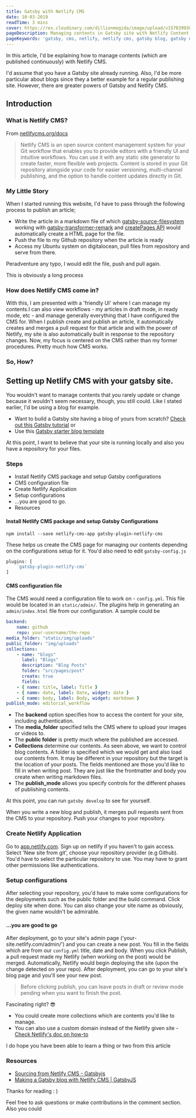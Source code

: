 ```yaml
---
title: Gatsby with Netlify CMS
date: 10-03-2019
readTime: 3 mins
cover: https://res.cloudinary.com/dillionmegida/image/upload/v1570399382/images/blogs_cover/gatsby-with-cms.jpg
pageDescription: Managing contents in Gatsby site with Netlify Content Management System (CMS)
pageKeywords: 'gatsby, cms, netlify, netlify cms, gatsby blog, gatsby netlify'
---
```

In this article, I'd be explaining how to manage contents (which are published continuously) with Netlify CMS.

I'd assume that you have a Gatsby site already running. Also, I'd be more particular about blogs since they a better example for a regular publishing site. However, there are greater powers of Gatsby and Netlify CMS.

## Introduction

### What is Netlify CMS?

From [netlifycms.org/docs](https://www.netlifycms.org/docs/intro/)

> Netlify CMS is an open source content management system for your Git workflow that enables you to provide editors with a friendly UI and intuitive workflows. You can use it with any static site generator to create faster, more flexible web projects. Content is stored in your Git repository alongside your code for easier versioning, multi-channel publishing, and the option to handle content updates directly in Git.

### My Little Story

When I started running this website, I'd have to pass through the following process to publish an article;

* Write the article in a markdown file of which [gatsby-source-filesystem](https://www.gatsbyjs.org/packages/gatsby-source-filesystem/) working with [gatsby-transformer-remark](https://www.gatsbyjs.org/packages/gatsby-transformer-remark/) and [createPages API](https://www.gatsbyjs.org/tutorial/part-seven/) would automatically create a HTML page for the file.
* Push the file to my Github repository when the article is ready
* Access my Ubuntu system on digitalocean, pull files from repository and serve from there.

Peradventure any typo, I would edit the file, push and pull again.

This is obviously a long process

### How does Netlify CMS come in?

With this, I am presented with a 'friendly UI' where I can manage my contents.I can also view workflows - my articles in draft mode, in ready mode, etc - and manage generally everything that I have configured the CMS for.
When I publish create and publish an article, it automatically creates and merges a pull request for that article and with the power of Netlify, my site is also automatically built in response to the repository changes.
Now, my focus is centered on the CMS rather than my former procedures. Pretty much how CMS works.

### So, How?

## Setting up Netlify CMS with your gatsby site.

You wouldn't want to manage contents that you rarely update or change because it wouldn't seem necessary, though, you still could.
Like I stated earlier, I'd be using a blog for example.

* Want to build a Gatsby site having a blog of yours from scratch? [Check out this Gatsby tutorial](https://www.gatsbyjs.org/tutorial/) or
* Use this [Gatsby starter blog template](https://github.com/gatsbyjs/gatsby-starter-blog)

At this point, I want to believe that your site is running locally and also you have a repository for your files.

### Steps

* Install Netlify CMS package and setup Gatsby configurations
* CMS configuration file
* Create Netlify Application
* Setup configurations
* ...you are good to go.
* Resources

#### Install Netlify CMS package and setup Gatsby Configurations

```shell
npm install --save netlify-cms-app gatsby-plugin-netlify-cms
```

These helps us create the CMS page for managing our contents depending on the configurations setup for it. You'd also need to edit `gatsby-config.js`

```js
plugins: [
    `gatsby-plugin-netlify-cms`
]
```

#### CMS configuration file

The CMS would need a configuration file to work on - `config.yml`. This file would be located in an `static/admin/`. The plugins help in generating an `admin/index.html` file from our configuration. A sample could be

```yml
backend:
    name: github
    repo: your-username/the-repo
media_folder: "static/img/uploads"
public_folder: "img/uploads"
collections:
    - name: "blogs"
      label: "Blogs"
      description: "Blog Posts"
      folder: "src/pages/post"
      create: true
      fields:
    - { name: title, label: Title }
    - { name: date, label: Date, widget: date }
    - { name: body, label: Body, widget: markdown }
publish_mode: editorial_workflow
```

* The **backend** option specifies how to access the content for your site, including authentication.
* The **media_folder** specified tells the CMS where to upload your images or videos to.
* The **public folder** is pretty much where the published are accessed.
* **Collections** determine our contents.
As seen above, we want to control blog contents.
A folder is specified which we would get and also load our contents from. It may be different in your repository but the target is the location of your posts.
The fields mentioned are those you'd like to fill in when writing post. They are just like the frontmatter and body you create when writing markdown files.
* The **publish_mode** allows you specify controls for the different phases of publishing contents.

At this point, you can run `gatsby develop` to see for yourself.

When you write a new blog and publish, it merges pull requests sent from the CMS to your repository.
Push your changes to your repository.

### Create Netlify Application

Go to [app.netlify.com](https://app.netlify.com). Sign up on netlify if you haven't to gain access. Select 'New site from git', choose your repository provider (e.g Github).
You'd have to select the particular repository to use. You may have to grant other permissions like authentications.

### Setup configurations

After selecting your repository, you'd have to make some configurations for the deployments such as the public folder and the build command. Click deploy site when done.
You can also change your site name as obviously, the given name wouldn't be admirable.

#### ...you are good to go

After deployment, go to your site's admin page ('your-site.netlify.com/admin/') and you can create a new post. You fill in the fields which are from our `config.yml` title, date and body. When you click Publish, a pull request made my Netlify (when working on the post) would be merged.
Automatically, Netlify would begin deploying the site (upon the change detected on your repo). After deployment, you can go to your site's blog page and you'll see your new post.

> Before clicking publish, you can leave posts in draft or review mode pending when you want to finish the post.

Fascinating right? 😎

* You could create more collections which are contents you'd like to manage.
* You can also use a custom domain instead of the Netlify given site - [Check Netlify's doc on how-to](https://www.netlify.com/docs/custom-domains/)

I do hope you have been able to learn a thing or two from this article

### Resources
- [Sourcing from Netlify CMS - Gatsbyjs](https://www.gatsbyjs.org/docs/sourcing-from-netlify-cms/)
- [Making a Gatsby blog with Netlify CMS | GatsbyJS](https://www.gatsbyjs.org/tutorial/blog-netlify-cms-tutorial/)

Thanks for reading : )

Feel free to ask questions or make contributions in the comment section. Also you could
